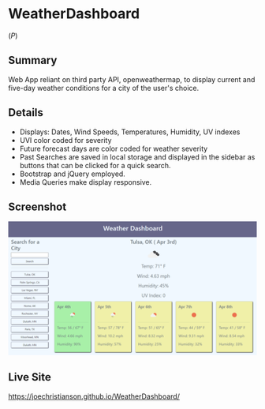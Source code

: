 # WeatherDashboard
(*P*)

## Summary

Web App reliant on third party API, openweathermap, to display current and five-day weather conditions for a city of the user's choice.

## Details

- Displays: Dates, Wind Speeds, Temperatures, Humidity, UV indexes
- UVI color coded for severity
- Future forecast days are color coded for weather severity
- Past Searches are saved in local storage and displayed in the sidebar as buttons that can be clicked for a quick search.
- Bootstrap and jQuery employed.
- Media Queries make display responsive.

## Screenshot

![The weather app includes a search option, a list of cities, and a five-day forecast and current weather conditions for Tulsa, OK along with other cities in the side search.](screenshot.png)

## Live Site

https://joechristianson.github.io/WeatherDashboard/
